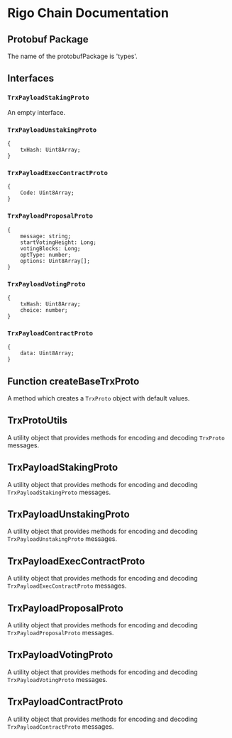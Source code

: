 # Rigo Chain Documentation

## Protobuf Package
The name of the protobufPackage is 'types'.

## Interfaces

### `TrxPayloadStakingProto`
An empty interface.

### `TrxPayloadUnstakingProto`
```
{
    txHash: Uint8Array;
}
```
### `TrxPayloadExecContractProto`
```
{
    Code: Uint8Array;
}
```
### `TrxPayloadProposalProto`
```
{
    message: string;
    startVotingHeight: Long;
    votingBlocks: Long;
    optType: number;
    options: Uint8Array[];
}
```
### `TrxPayloadVotingProto`
```
{
    txHash: Uint8Array;
    choice: number;
}
```
### `TrxPayloadContractProto`
```
{
    data: Uint8Array;
}
```
## Function createBaseTrxProto
A method which creates a `TrxProto` object with default values.

## TrxProtoUtils
A utility object that provides methods for encoding and decoding `TrxProto` messages.

## TrxPayloadStakingProto
A utility object that provides methods for encoding and decoding `TrxPayloadStakingProto` messages.

## TrxPayloadUnstakingProto
A utility object that provides methods for encoding and decoding `TrxPayloadUnstakingProto` messages.

## TrxPayloadExecContractProto
A utility object that provides methods for encoding and decoding `TrxPayloadExecContractProto` messages.

## TrxPayloadProposalProto
A utility object that provides methods for encoding and decoding `TrxPayloadProposalProto` messages.

## TrxPayloadVotingProto
A utility object that provides methods for encoding and decoding `TrxPayloadVotingProto` messages.

## TrxPayloadContractProto
A utility object that provides methods for encoding and decoding `TrxPayloadContractProto` messages.

